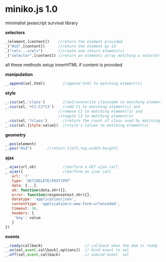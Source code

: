 miniko.js 1.0
=============

minimalist javascript survival library


**selectors**


```javascript
_(element,[content])    //return the element provided
_("#id",[content])      //return the element by id
_("<el>...</el>")       //create and return element(s)
_("selector",[content]) //return an elements array matching a selector
```

all these methods setup innerHTML if content is provided

**manipulation**

```javascript
_.append(sel,html)        //append html to matching element(s)
```

**style**  

```javascript
_.css(sel,'class')        //set/overwrite classname to matching element(s)
_.css(sel,'+C1-C2*C3')    //add C1 to matching element(s) and
                        //remove C2 to matching element(s) and
                        //toggle C3 to matching element(s)
_.css(sel,'?class')       //return the count of class used by matching element(s)
_.css(sel,{style:value})  //style's values to matching element(s)
```
  
**geometry**

```javascript
_.pos(element)
_.pos("#id")       //return {left,top,width,height}
```

**ajax**
  
```javascript
_.ajax(url,ok)            //perform a GET ajax call
_.ajax({                  //perform an ajax call
   url: '?'           
   type: 'GET|DELETE|POST|PUT'
   data: {...},
   ok: function(data,xhr){},
   error: function(responsetext,xhr){},
   datatype: 'application/json',
   contenttype: 'application/x-www-form-urlencoded',
   timeout: 30,
   headers: {
    'key': value
   }
})
```
  
**events**

```javascript
_.ready(callback)                   // callback when the dom is ready
_.on(sel,event,callback[,options])  // bind event to sel
_.off(sel,event,callback)           // unbind event  sel
```